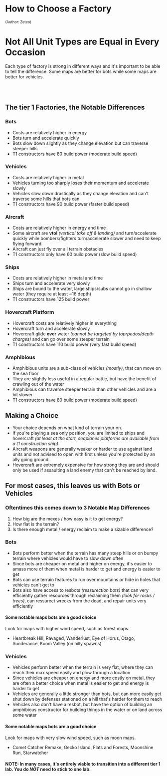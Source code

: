 # How to Choose a Factory
<sup>(Author: Zeteo)</sup>

# Not All Unit Types are Equal in Every Occasion

Each type of factory is strong in different ways and it's important to be able to tell the difference. Some maps are better for bots while some maps are better for vehicles.

<br><br>

## The tier 1 Factories, the Notable Differences

### Bots
  - Costs are relatively higher in energy
  - Bots turn and accelerate quickly
  - Bots slow down slightly as they change elevation but can traverse steeper hills
  - T1 constructors have 80 build power (moderate build speed)
### Vehicles
  - Costs are relatively higher in metal
  - Vehicles turning too sharply loses their momentum and accelerate slowly
  - Vehicles slow down drastically as they change elevation and can't traverse some hills that bots can
  - T1 constructors have 90 build power (faster build speed)
### Aircraft
  - Costs are relatively higher in energy and time
  - Some aircraft are **vtol** *(vertical take off & landing)* and turn/accelerate quickly while bombers/fighters turn/accelerate slower and need to keep flying forward
  - Aircraft can just fly over all terrain obstacles
  - T1 constructors only have 60 build power (slow build speed)
### Ships
  - Costs are relatively higher in metal and time
  - Ships turn and accelerate very slowly
  - Ships are bound to the water, large ships/subs cannot go in shallow water (they require at least ~16 depth)
  - T1 constructors have 125 build power
### Hovercraft Platform
  - Hovercraft costs are relatively higher in everything
  - Hovercraft turn and accelerate slowly
  - Hovercraft glide **over** water *(cannot be targeted by toprpedos/depth charges)* and can go over some steeper terrain
  - T1 constructors have 110 build power (very fast build speed)
### Amphibious
  - Amphibious units are a sub-class of vehicles *(mostly)*, that can move on the sea floor
  - They are slightly less useful in a regular battle, but have the benefit of crawling out of the water
  - Amphibious can traverse steeper terrain than other vehicles and are a bit slower
  - T1 constructors have 80 build power (moderate build speed)


## Making a Choice

- Your choice depends on what kind of terrain your on. 
- If you're playing a sea only position, you are limited to ships and hovercraft *(at least at the start, seaplanes platforms are available from a t1 construction ship)*.
- Aircraft weapons are generally weaker or harder to use against land units and not advised to open with first unless you're protected by an ally going ground.
- Hovercraft are extremely expensive for how strong they are and should only be used if assaulting a land enemy that can't be reached by land.

## For most cases, this leaves us with Bots or Vehicles

### Oftentimes this comes down to 3 Notable Map Differences
1. How big are the mexes / how easy is it to get energy?
2. How flat is the terrain?
3. Is there enough metal / energy reclaim to make a sizable difference?

### Bots
- Bots perform better when the terrain has many steep hills or on bumpy terrain where vehicles would have to slow down often
- Since bots are cheaper on metal and higher on energy, it's easier to amass more of them when metal is harder to get and energy is easier to get
- Bots can use terrain features to run over mountains or hide in holes that vehicles can't get to
- Bots also have access to resbots *(ressurection bots)* that can very efficiently gather resources through reclaiming them *(look for rocks / trees)*,  can ressurect wrecks from the dead, and repair units very efficiently

#### Some notable maps bots are a good choice
Look for maps with higher wind speed, such as forest maps.
- Heartbreak Hill, Ravaged, Wanderlust, Eye of Horus, Otago, Sunderance, Koom Valley (on hilly spawns)
### Vehicles
- Vehicles perform better when the terrain is very flat, where they can reach their max speed easily and plow through a location
- Since vehicles are cheaper on energy and more costly on metal, they are often a better choice when metal is easier to get and energy is harder to get
- Vehicles are generally a little stronger than bots, but can more easily get shut down by defenses stationed on a hill that's harder for them to reach
- Vehicles also don't have a resbot, but have the option of building an amphibious constructor for building things in the water or on land across some water

#### Some notable maps bots are a good choice
Look for maps with very slow wind speed, such as moon maps.
- Comet Catcher Remake, Gecko Island, Flats and Forests, Moonshine Run, Starwatcher

#### **NOTE:** In many cases, it's entirely viable to transition into a different tier 1 lab. You do _NOT_ need to stick to one lab.








